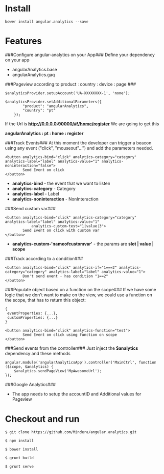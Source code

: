 # Install #

`bower install angular.analytics --save`

# Features #

###Configure angular-analytics on your App###
Define your dependency on your app
- angularAnalytics.base
- angularAnalytics.gaq

###Pageview according to product : country : device : page ###

`$analyticsProvider.setupAccount('UA-XXXXXXXX-1', 'none');`

```
$analyticsProvider.setAdditionalParameters({
        "product": "angularAnalytics",
        "country": "pt"
    });
```

If the Url is **http://0.0.0.0:90000/#!/home/register**
We are going to get this

**angularAnalytics : pt : home : register**

###Track Events###
At this moment the developer can trigger a beacon using any event ("click", "mouseout"...") and add the parameters needed.

```
<button analytics-bind="click" analytics-category="category" analytics-label="label" analytics-value="1" analytics-noninteraction="false">
        Send Event on click
</button>
```

- **analytics-bind** - the event that we want to listen
- **analytics-category** - Category
- **analytics-label** - Label
- **analytics-noninteraction** - NonInteraction

    
###Send custom var###

```
<button analytics-bind="click" analytics-category="category" analytics-label="label" analytics-value="1"
            analytics-custom-test="1|value|3">
        Send Event on click with custom var
</button>
```

- **analytics-custom-'nameofcustomvar'** - the params are **slot | value | scope**

###Track according to a condition###
```
<button analytics-bind="click" analytics-if="1===2" analytics-category="category" analytics-label="label" analytics-value="1">
        Don't send event - has condition "1==2"
</button>
```

###Populate object based on a function on the scope###
If we have some logic that we don't want to make on the view, we could use a function on the scope, that has to return this object:

    {
     eventProperties: {...},
     customProperties: {...}
    }
        


```
<button analytics-bind="click" analytics-function="test">
        Send Event on click using function on scope
</button>
```


###Send events from the controller###
Just inject the **$analytics** dependency and these methods

    angular.module('angularAnalyticsApp').controller('MainCtrl', function ($scope, $analytics) {        
        $analytics.sendPageView('MyAwesomeUrl');
    });    


###Google Analytics###
- The app needs to setup the accountID and Additional values for Pageview


# Checkout and run #

    $ git clone https://github.com/Mindera/angular.analytics.git

    $ npm install

    $ bower install

    $ grunt build

    $ grunt serve
